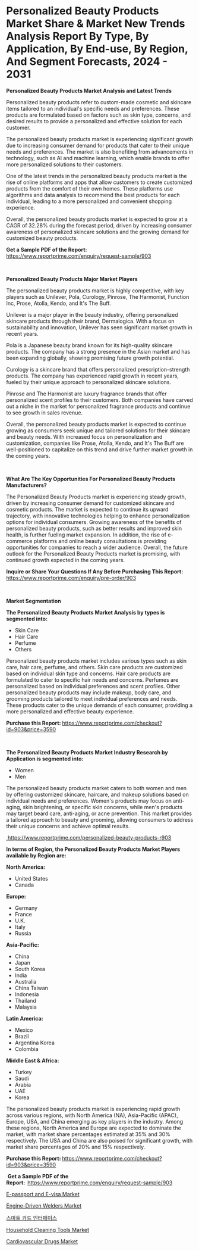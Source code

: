 <p><h1>Personalized Beauty Products Market Share & Market New Trends Analysis Report By Type, By Application, By End-use, By Region, And Segment Forecasts, 2024 - 2031</h1></p><p><strong>Personalized Beauty Products Market Analysis and Latest Trends</strong></p>
<p><p>Personalized beauty products refer to custom-made cosmetic and skincare items tailored to an individual's specific needs and preferences. These products are formulated based on factors such as skin type, concerns, and desired results to provide a personalized and effective solution for each customer.</p><p>The personalized beauty products market is experiencing significant growth due to increasing consumer demand for products that cater to their unique needs and preferences. The market is also benefiting from advancements in technology, such as AI and machine learning, which enable brands to offer more personalized solutions to their customers.</p><p>One of the latest trends in the personalized beauty products market is the rise of online platforms and apps that allow customers to create customized products from the comfort of their own homes. These platforms use algorithms and data analysis to recommend the best products for each individual, leading to a more personalized and convenient shopping experience.</p><p>Overall, the personalized beauty products market is expected to grow at a CAGR of 32.28% during the forecast period, driven by increasing consumer awareness of personalized skincare solutions and the growing demand for customized beauty products.</p></p>
<p><strong>Get a Sample PDF of the Report:&nbsp;</strong> <a href="https://www.reportprime.com/enquiry/request-sample/903">https://www.reportprime.com/enquiry/request-sample/903</a></p>
<p>&nbsp;</p>
<p><strong>Personalized Beauty Products Major Market Players</strong></p>
<p><p>The personalized beauty products market is highly competitive, with key players such as Unilever, Pola, Curology, Pinrose, The Harmonist, Function Inc, Prose, Atolla, Kendo, and It's The Buff. </p><p>Unilever is a major player in the beauty industry, offering personalized skincare products through their brand, Dermalogica. With a focus on sustainability and innovation, Unilever has seen significant market growth in recent years.</p><p>Pola is a Japanese beauty brand known for its high-quality skincare products. The company has a strong presence in the Asian market and has been expanding globally, showing promising future growth potential.</p><p>Curology is a skincare brand that offers personalized prescription-strength products. The company has experienced rapid growth in recent years, fueled by their unique approach to personalized skincare solutions.</p><p>Pinrose and The Harmonist are luxury fragrance brands that offer personalized scent profiles to their customers. Both companies have carved out a niche in the market for personalized fragrance products and continue to see growth in sales revenue.</p><p>Overall, the personalized beauty products market is expected to continue growing as consumers seek unique and tailored solutions for their skincare and beauty needs. With increased focus on personalization and customization, companies like Prose, Atolla, Kendo, and It's The Buff are well-positioned to capitalize on this trend and drive further market growth in the coming years.</p></p>
<p>&nbsp;</p>
<p><strong>What Are The Key Opportunities For Personalized Beauty Products Manufacturers?</strong></p>
<p><p>The Personalized Beauty Products market is experiencing steady growth, driven by increasing consumer demand for customized skincare and cosmetic products. The market is expected to continue its upward trajectory, with innovative technologies helping to enhance personalization options for individual consumers. Growing awareness of the benefits of personalized beauty products, such as better results and improved skin health, is further fueling market expansion. In addition, the rise of e-commerce platforms and online beauty consultations is providing opportunities for companies to reach a wider audience. Overall, the future outlook for the Personalized Beauty Products market is promising, with continued growth expected in the coming years.</p></p>
<p><strong>Inquire or Share Your Questions If Any Before Purchasing This Report:</strong> <a href="https://www.reportprime.com/enquiry/pre-order/903">https://www.reportprime.com/enquiry/pre-order/903</a></p>
<p>&nbsp;</p>
<p><strong>Market Segmentation</strong></p>
<p><strong>The Personalized Beauty Products Market Analysis by types is segmented into:</strong></p>
<p><ul><li>Skin Care</li><li>Hair Care</li><li>Perfume</li><li>Others</li></ul></p>
<p><p>Personalized beauty products market includes various types such as skin care, hair care, perfume, and others. Skin care products are customized based on individual skin type and concerns. Hair care products are formulated to cater to specific hair needs and concerns. Perfumes are personalized based on individual preferences and scent profiles. Other personalized beauty products may include makeup, body care, and grooming products tailored to meet individual preferences and needs. These products cater to the unique demands of each consumer, providing a more personalized and effective beauty experience.</p></p>
<p><strong>Purchase this Report:&nbsp;</strong><a href="https://www.reportprime.com/checkout?id=903&price=3590">https://www.reportprime.com/checkout?id=903&price=3590</a></p>
<p>&nbsp;</p>
<p><strong>The Personalized Beauty Products Market Industry Research by Application is segmented into:</strong></p>
<p><ul><li>Women</li><li>Men</li></ul></p>
<p><p>The personalized beauty products market caters to both women and men by offering customized skincare, haircare, and makeup solutions based on individual needs and preferences. Women's products may focus on anti-aging, skin brightening, or specific skin concerns, while men's products may target beard care, anti-aging, or acne prevention. This market provides a tailored approach to beauty and grooming, allowing consumers to address their unique concerns and achieve optimal results.</p></p>
<p><a href="https://www.reportprime.com/personalized-beauty-products-r903">&nbsp;https://www.reportprime.com/personalized-beauty-products-r903</a></p>
<p><strong>In terms of Region, the Personalized Beauty Products Market Players available by Region are:</strong></p>
<p>
    <p> <strong> North America: </strong>
        <ul>
            <li>United States</li>
            <li>Canada</li>
        </ul>
        </p> 
    <p> <strong> Europe: </strong>
        <ul>
            <li>Germany</li>
            <li>France</li>
            <li>U.K.</li>
            <li>Italy</li>
            <li>Russia</li>
        </ul>
        </p> 
    <p> <strong> Asia-Pacific: </strong>
        <ul>
            <li>China</li>
            <li>Japan</li>
            <li>South Korea</li>
            <li>India</li>
            <li>Australia</li>
            <li>China Taiwan</li>
            <li>Indonesia</li>
            <li>Thailand</li>
            <li>Malaysia</li>
        </ul>
        </p> 
    <p> <strong> Latin America: </strong>
        <ul>
            <li>Mexico</li>
            <li>Brazil</li>
            <li>Argentina Korea</li>
            <li>Colombia</li>
        </ul>
        </p> 
    <p> <strong> Middle East & Africa: </strong>
        <ul>
            <li>Turkey</li>
            <li>Saudi</li>
            <li>Arabia</li>
            <li>UAE</li>
            <li>Korea</li>
        </ul>
    </p>
    </p>
<p><p>The personalized beauty products market is experiencing rapid growth across various regions, with North America (NA), Asia-Pacific (APAC), Europe, USA, and China emerging as key players in the industry. Among these regions, North America and Europe are expected to dominate the market, with market share percentages estimated at 35% and 30% respectively. The USA and China are also poised for significant growth, with market share percentages of 20% and 15% respectively.</p></p>
<p><strong>Purchase this Report: </strong><a href="https://www.reportprime.com/checkout?id=903&price=3590">https://www.reportprime.com/checkout?id=903&price=3590</a></p>
<p>&nbsp;<strong>Get a Sample PDF of the Report:&nbsp;&nbsp;</strong><a href="https://www.reportprime.com/enquiry/request-sample/903">https://www.reportprime.com/enquiry/request-sample/903</a></p>
<p><strong></strong></p>
<p><p><a href="https://medium.com/@danibram100_64069/e-passport-and-e-visa-market-analysis-report-global-insights-by-region-type-ordinary-883fb4f1ba7c">E-passport and E-visa Market</a></p><p><a href="https://medium.com/@danibram100_64069/engine-driven-welders-market-size-share-trends-analysis-report-by-end-use-infrastructure-oil-fb2dd23f6cb3">Engine-Driven Welders Market</a></p><p><a href="https://github.com/vseigx30c9a1j/Market-Research-Report-List-3/blob/main/16603478107.md">스마트 카드 인터페이스</a></p><p><a href="https://github.com/marloy8/Market-Research-Report-List-5/blob/main/household-cleaning-tools-market.md">Household Cleaning Tools Market</a></p><p><a href="https://www.linkedin.com/pulse/cardiovascular-drugs-industry-analysis-report-its-market-size-vaeve">Cardiovascular Drugs Market</a></p></p>